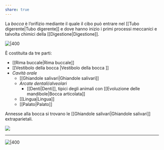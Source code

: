 ```yaml
---
share: true
---
```

La *bocca* è l’orifizio mediante il quale il cibo può entrare nel [[Tubo digerente|Tubo digerente]] e dove hanno inizio i primi processi meccanici e talvolta chimici della [[Digestione|Digestione]].

![|400](c9430aa65b449a23e9838a4e55da1c24_MD5%201.png)

È costituita da tre parti:
- [[Rima buccale|Rima buccale]]
- [[Vestibolo della bocca |Vestibolo della bocca ]]
- *Cavità orale*
	- [[Ghiandole salivari|Ghiandole salivari]]
	- *Arcate dentali*/*alveolari*
		- [[Denti|Denti]], tipici degli animali con [[Evoluzione delle mandibole|Bocca articolata]]
	- [[Lingua|Lingua]]
	- [[Palato|Palato]]

Annesse alla bocca si trovano le [[Ghiandole salivari|Ghiandole salivari]] extraparietali.

![](071e200c65f4462e343234b0630a9ea5_MD5%201.png)


---
![|400](f591d8e6def2284b451c02be30f3a361_MD5%201.png)